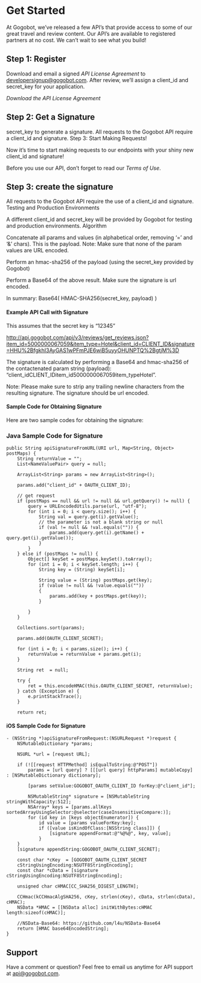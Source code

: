 # Get Started

At Gogobot, we’ve released a few API’s that provide access to some of our great travel and review content. Our API’s are available to registered partners at no cost. We can’t wait to see what you build!

## Step 1: Register

Download and email a signed *API License Agreement* to developersignup@gogobot.com. After review, we’ll assign a client_id and secret_key for your application.

*Download the API License Agreement*

## Step 2: Get a Signature

secret_key to generate a signature. All requests to the Gogobot API require a client_id and signature.
Step 3: Start Making Requests!

Now it’s time to start making requests to our endpoints with your shiny new client_id and signature!

Before you use our API, don’t forget to read our *Terms of Use*.

## Step 3: create the signature
All requests to the Gogobot API require the use of a client_id and signature.
Testing and Production Environments

A different client_id and secret_key will be provided by Gogobot for testing and production environments.
Algorithm

Concatenate all params and values (in alphabetical order, removing ‘=’ and ‘&’ chars). This is the payload. Note: Make sure that none of the param values are URL encoded.

Perform an hmac-sha256 of the payload (using the secret_key provided by Gogobot)

Perform a Base64 of the above result. Make sure the signature is url encoded.

In summary: Base64( HMAC-SHA256(secret_key, payload) )

#### Example API Call with Signature
This assumes that the secret key is “12345”

http://api.gogobot.com/api/v3/reviews/get_reviews.json?item_id=5000000067059&item_type=Hotel&client_id=CLIENT_ID&signature=HHU%2BfgkhI3AyGAS1wPFmPJE6wiB5uyyOHUNPTQ%2BgtjM%3D

The signature is calculated by performing a Base64 and hmac-sha256 of the contactenated param string (payload): “client_idCLIENT_IDitem_id5000000067059item_typeHotel”.

Note: Please make sure to strip any trailing newline characters from the resulting signature. The signature should be url encoded.

#### Sample Code for Obtaining Signature
Here are two sample codes for obtaining the signature:

### Java Sample Code for Signature

	public String apiSignatureFromURL(URI url, Map<String, Object> postMaps) {
		String returnValue = "";
		List<NameValuePair> query = null;

		ArrayList<String> params = new ArrayList<String>();

		params.add("client_id" + OAUTH_CLIENT_ID);

		// get request
		if (postMaps == null && url != null && url.getQuery() != null) {
			query = URLEncodedUtils.parse(url, "utf-8");
			for (int i = 0; i < query.size(); i++) {
				String val = query.get(i).getValue();
				// the parameter is not a blank string or null
				if (val != null && !val.equals("")) {
					params.add(query.get(i).getName() + query.get(i).getValue());
				}
			}
		} else if (postMaps != null) {
			Object[] keySet = postMaps.keySet().toArray();
			for (int i = 0; i < keySet.length; i++) {
				String key = (String) keySet[i];

				String value = (String) postMaps.get(key);
				if (value != null && !value.equals("")) 
				{
					params.add(key + postMaps.get(key));
				}
				
			}
		}

		Collections.sort(params);

		params.add(OAUTH_CLIENT_SECRET);

		for (int i = 0; i < params.size(); i++) {
			returnValue = returnValue + params.get(i);
		}

		String ret	= null;
		
		try {
			ret	= this.encodeHMAC(this.OAUTH_CLIENT_SECRET, returnValue);
		} catch (Exception e) {
			e.printStackTrace();
		}
		
		return ret;

#### iOS Sample Code for Signature

	- (NSString *)apiSignatureFromRequest:(NSURLRequest *)request {
		NSMutableDictionary *params;
	
	    NSURL *url = [request URL];
    
		if (![[request HTTPMethod] isEqualToString:@"POST"])
			params = [url query] ? [[[url query] httpParams] mutableCopy] : [NSMutableDictionary dictionary];
	
			[params setValue:GOGOBOT_OAUTH_CLIENT_ID forKey:@"client_id"];
    	
		    NSMutableString* signature = [NSMutableString stringWithCapacity:512];
			NSArray* keys = [params.allKeys sortedArrayUsingSelector:@selector(caseInsensitiveCompare:)];
			for (id key in [keys objectEnumerator]) {
				id value = [params valueForKey:key];
				if ([value isKindOfClass:[NSString class]]) {
					[signature appendFormat:@"%@%@", key, value];
				}
		}
		[signature appendString:GOGOBOT_OAUTH_CLIENT_SECRET];
	
		const char *cKey  = [GOGOBOT_OAUTH_CLIENT_SECRET     
		cStringUsingEncoding:NSUTF8StringEncoding];
		const char *cData = [signature cStringUsingEncoding:NSUTF8StringEncoding];

		unsigned char cHMAC[CC_SHA256_DIGEST_LENGTH];
    
	    CCHmac(kCCHmacAlgSHA256, cKey, strlen(cKey), cData, strlen(cData), cHMAC);
	    NSData *HMAC = [[NSData alloc] initWithBytes:cHMAC length:sizeof(cHMAC)];

	    //NSData-Base64: https://github.com/l4u/NSData-Base64
	    return [HMAC base64EncodedString];
	}
	
## Support

Have a comment or question? Feel free to email us anytime for API support at api@gogobot.com.
